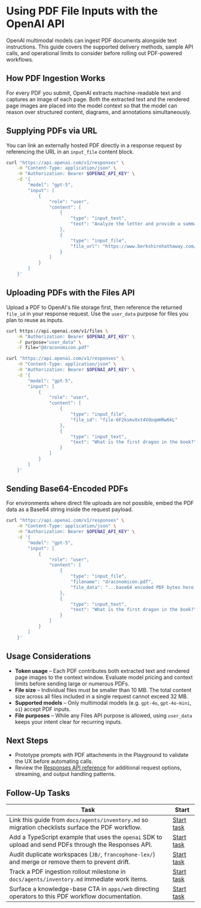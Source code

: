 # Using PDF File Inputs with the OpenAI API

OpenAI multimodal models can ingest PDF documents alongside text instructions. This guide covers the supported delivery methods, sample API calls, and operational limits to consider before rolling out PDF-powered workflows.

## How PDF Ingestion Works

For every PDF you submit, OpenAI extracts machine-readable text and captures an image of each page. Both the extracted text and the rendered page images are placed into the model context so that the model can reason over structured content, diagrams, and annotations simultaneously.

## Supplying PDFs via URL

You can link an externally hosted PDF directly in a response request by referencing the URL in an `input_file` content block.

```bash
curl "https://api.openai.com/v1/responses" \
    -H "Content-Type: application/json" \
    -H "Authorization: Bearer $OPENAI_API_KEY" \
    -d '{
        "model": "gpt-5",
        "input": [
            {
                "role": "user",
                "content": [
                    {
                        "type": "input_text",
                        "text": "Analyze the letter and provide a summary of the key points."
                    },
                    {
                        "type": "input_file",
                        "file_url": "https://www.berkshirehathaway.com/letters/2024ltr.pdf"
                    }
                ]
            }
        ]
    }'
```

## Uploading PDFs with the Files API

Upload a PDF to OpenAI's file storage first, then reference the returned `file_id` in your response request. Use the `user_data` purpose for files you plan to reuse as inputs.

```bash
curl https://api.openai.com/v1/files \
    -H "Authorization: Bearer $OPENAI_API_KEY" \
    -F purpose="user_data" \
    -F file="@draconomicon.pdf"

curl "https://api.openai.com/v1/responses" \
    -H "Content-Type: application/json" \
    -H "Authorization: Bearer $OPENAI_API_KEY" \
    -d '{
        "model": "gpt-5",
        "input": [
            {
                "role": "user",
                "content": [
                    {
                        "type": "input_file",
                        "file_id": "file-6F2ksmvXxt4VdoqmHRw6kL"
                    },
                    {
                        "type": "input_text",
                        "text": "What is the first dragon in the book?"
                    }
                ]
            }
        ]
    }'
```

## Sending Base64-Encoded PDFs

For environments where direct file uploads are not possible, embed the PDF data as a Base64 string inside the request payload.

```bash
curl "https://api.openai.com/v1/responses" \
    -H "Content-Type: application/json" \
    -H "Authorization: Bearer $OPENAI_API_KEY" \
    -d '{
        "model": "gpt-5",
        "input": [
            {
                "role": "user",
                "content": [
                    {
                        "type": "input_file",
                        "filename": "draconomicon.pdf",
                        "file_data": "...base64 encoded PDF bytes here..."
                    },
                    {
                        "type": "input_text",
                        "text": "What is the first dragon in the book?"
                    }
                ]
            }
        ]
    }'
```

## Usage Considerations

- **Token usage** – Each PDF contributes both extracted text and rendered page images to the context window. Evaluate model pricing and context limits before sending large or numerous PDFs.
- **File size** – Individual files must be smaller than 10 MB. The total content size across all files included in a single request cannot exceed 32 MB.
- **Supported models** – Only multimodal models (e.g. `gpt-4o`, `gpt-4o-mini`, `o1`) accept PDF inputs.
- **File purposes** – While any Files API purpose is allowed, using `user_data` keeps your intent clear for recurring inputs.

## Next Steps

- Prototype prompts with PDF attachments in the Playground to validate the UX before automating calls.
- Review the [Responses API reference](https://api.openai.com/v1/responses) for additional request options, streaming, and output handling patterns.

## Follow-Up Tasks

| Task | Start |
| --- | --- |
| Link this guide from `docs/agents/inventory.md` so migration checklists surface the PDF workflow. | [Start task](../../issues/new?title=Add%20PDF%20inputs%20guide%20to%20agent%20inventory&body=Document%20the%20PDF%20workflow%20in%20docs%2Fagents%2Finventory.md%20and%20other%20navigation%20indices.) |
| Add a TypeScript example that uses the `openai` SDK to upload and send PDFs through the Responses API. | [Start task](../../issues/new?title=Add%20TypeScript%20PDF%20upload%20example&body=Expand%20docs%2Fagents%2Fpdf-file-inputs.md%20with%20an%20SDK-based%20example%20aligned%20with%20apps%2Fapi%20integration%20patterns.) |
| Audit duplicate workspaces (`JB/`, `francophone-lex/`) and merge or remove them to prevent drift. | [Start task](../../issues/new?title=Rationalize%20duplicate%20workspaces&body=Evaluate%20the%20JB%20and%20francophone-lex%20directories%20and%20consolidate%20them%20into%20the%20primary%20workspace.) |
| Track a PDF ingestion rollout milestone in `docs/agents/inventory.md` immediate work items. | [Start task](../../issues/new?title=Track%20PDF%20ingestion%20rollout&body=Add%20a%20checklist%20item%20for%20the%20PDF%20ingestion%20launch%20and%20link%20back%20to%20this%20guide.) |
| Surface a knowledge-base CTA in `apps/web` directing operators to this PDF workflow documentation. | [Start task](../../issues/new?title=Add%20PDF%20CTA%20to%20operator%20console&body=Add%20a%20knowledge-base%20card%20in%20apps%2Fweb%20highlighting%20the%20PDF%20ingestion%20guide%20for%20operators.) |
